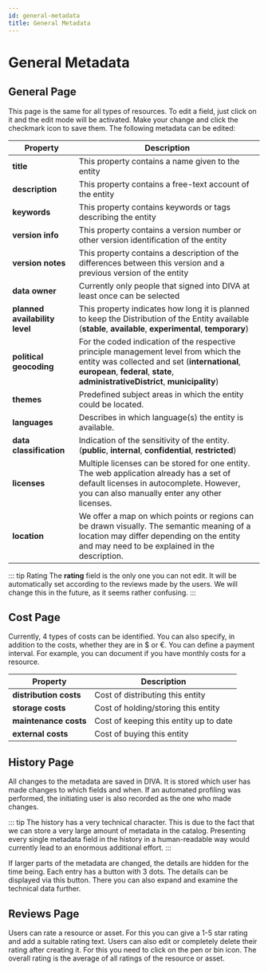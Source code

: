 ```yaml
---
id: general-metadata
title: General Metadata
---
```


# General Metadata

## General Page

This page is the same for all types of resources.
To edit a field, just click on it and the edit mode will be activated.
Make your change and click the checkmark icon to save them.
The following metadata can be edited:

|Property|Description|
|---|---|
|**title**|This property contains a name given to the entity|
|**description**|This property contains a free-text account of the entity|
|**keywords**|This property contains keywords or tags describing the entity|
|**version info**|This property contains a version number or other version identification of the entity|
|**version notes**|This property contains a description of the differences between this version and a previous version of the entity|
|**data owner**|Currently only people that signed into DIVA at least once can be selected|
|**planned availability level**| This property indicates how long it is planned to keep the Distribution of the Entity available (**stable**, **available**, **experimental**, **temporary**)|
|**political geocoding**|For the coded indication of the respective principle management level from which the entity was collected and set (**international**, **european**, **federal**, **state**, **administrativeDistrict**, **municipality**)|
|**themes**|Predefined subject areas in which the entity could be located.|
|**languages**|Describes in which language(s) the entity is available.|
|**data classification**|Indication of the sensitivity of the entity. (**public**, **internal**, **confidential**, **restricted**)|
|**licenses**|Multiple licenses can be stored for one entity. The web application already has a set of default licenses in autocomplete. However, you can also manually enter any other licenses.|
|**location**|We offer a map on which points or regions can be drawn visually. The semantic meaning of a location may differ depending on the entity and may need to be explained in the description.|

::: tip Rating
The **rating** field is the only one you can not edit.
It will be automatically set according to the reviews made by the users.
We will change this in the future, as it seems rather confusing.
:::

<!-- <div class="flex justify-center">
    <img class="rounded-lg" :src="$withBase('/assets/screenshots/details/general.png')" alt="DIVA General Metadata">
</div> -->

## Cost Page

Currently, 4 types of costs can be identified.
You can also specify, in addition to the costs, whether they are in $ or €.
You can define a payment interval.
For example, you can document if you have monthly costs for a resource.

|Property|Description|
|---|---|
|**distribution costs**|Cost of distributing this entity|
|**storage costs**|Cost of holding/storing this entity|
|**maintenance costs**|Cost of keeping this entity up to date|
|**external costs**|Cost of buying this entity|

<!-- <div class="flex justify-center">
    <img class="rounded-lg" :src="$withBase('/assets/screenshots/details/general_costs.png')" alt="DIVA General Costs Metadata">
</div> -->

## History Page

All changes to the metadata are saved in DIVA.
It is stored which user has made changes to which fields and when.
If an automated profiling was performed, the initiating user is also recorded as the one who made changes.

::: tip
The history has a very technical character.
This is due to the fact that we can store a very large amount of metadata in the catalog.
Presenting every single metadata field in the history in a human-readable way would currently lead to an enormous additional effort.
:::

<!-- <div class="flex justify-center">
    <img class="rounded-lg" :src="$withBase('/assets/screenshots/details/history.png')" alt="DIVA History Metadata">
</div> -->

If larger parts of the metadata are changed, the details are hidden for the time being.
Each entry has a button with 3 dots.
The details can be displayed via this button.
There you can also expand and examine the technical data further.

<!-- <div class="flex justify-center">
    <img class="rounded-lg" :src="$withBase('/assets/screenshots/details/history_details.png')" alt="DIVA History Details Metadata">
</div> -->

## Reviews Page

Users can rate a resource or asset.
For this you can give a 1-5 star rating and add a suitable rating text.
Users can also edit or completely delete their rating after creating it.
For this you need to click on the pen or bin icon.
The overall rating is the average of all ratings of the resource or asset.

<!-- <div class="flex justify-center">
    <img class="rounded-lg" :src="$withBase('/assets/screenshots/details/reviews.png')" alt="DIVA Reviews Metadata">
</div> -->
